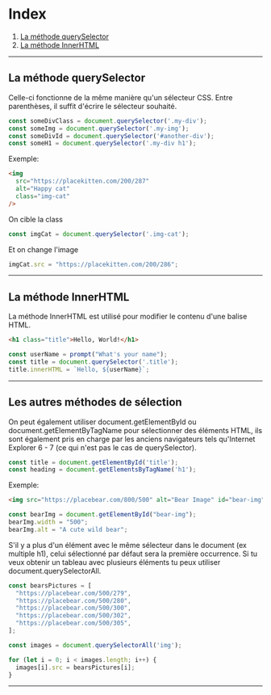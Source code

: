 # Index

1. [La méthode querySelector](#La-méthode-querySelector)
2. [La méthode InnerHTML](#La-méthode-InnerHTML)

---

## La méthode querySelector

Celle-ci fonctionne de la même manière qu'un sélecteur CSS. Entre parenthèses, il suffit d'écrire le sélecteur souhaité.

```javascript
const someDivClass = document.querySelector('.my-div');
const someImg = document.querySelector('.my-img');
const someDivId = document.querySelector('#another-div');
const someH1 = document.querySelector('.my-div h1');
```

Exemple:

```html
<img
  src="https://placekitten.com/200/287"
  alt="Happy cat"
  class="img-cat"
/>
```

On cible la class

```javascript
const imgCat = document.querySelector('.img-cat');
```

Et on change l'image

```javascript
imgCat.src = "https://placekitten.com/200/286";
```

---

## La méthode InnerHTML

La méthode InnerHTML est utilisé pour modifier le contenu d'une balise HTML.

```html
<h1 class="title">Hello, World!</h1>
```
```javascript
const userName = prompt("What's your name");
const title = document.querySelector('.title');
title.innerHTML = `Hello, ${userName}`;
```

---

## Les autres méthodes de sélection

On peut également utiliser document.getElementById ou document.getElementByTagName pour sélectionner des éléments HTML,
ils sont également pris en charge par les anciens navigateurs tels qu'Internet Explorer 6 - 7 (ce qui n'est pas le cas
de querySelector).

```javascript
const title = document.getElementById('title');
const heading = document.getElementsByTagName('h1');
```

Exemple:

```html
<img src="https://placebear.com/800/500" alt="Bear Image" id="bear-img" />
```
```javascript
const bearImg = document.getElementById("bear-img");
bearImg.width = "500";
bearImg.alt = "A cute wild bear";
```

S'il y a plus d'un élément avec le même sélecteur dans le document (ex multiple h1), celui sélectionné par défaut sera
la première occurrence.
Si tu veux obtenir un tableau avec plusieurs éléments tu peux utiliser document.querySelectorAll.
```javascript
const bearsPictures = [
  "https://placebear.com/500/279",
  "https://placebear.com/500/280",
  "https://placebear.com/500/300",
  "https://placebear.com/500/302",
  "https://placebear.com/500/305",
];

const images = document.querySelectorAll('img');

for (let i = 0; i < images.length; i++) {
  images[i].src = bearsPictures[i];
}
```
---
